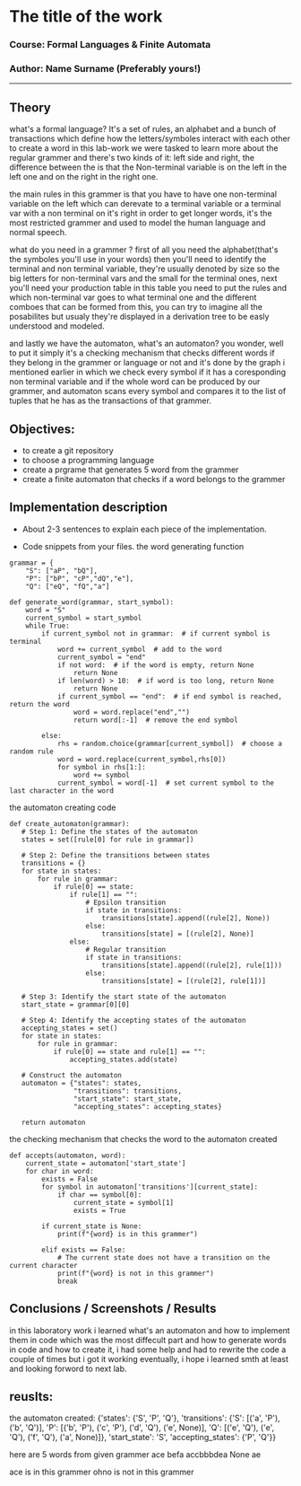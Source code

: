 # The title of the work

### Course: Formal Languages & Finite Automata
### Author: Name Surname (Preferably yours!)

----

## Theory
what's a formal language? It's a set of rules, an alphabet and a bunch of transactions which define how the letters/symboles interact with each other to create a word 
in this lab-work we were tasked to learn more about the regular grammer and there's two kinds of it: left side and right, the difference between the is that the Non-terminal variable is on the left in the left one and on the right in the right one.

the main rules in this grammer is that you have to have one non-terminal variable on the left which can derevate to a terminal variable or a terminal var with a non terminal on it's right in order to get longer words, it's the most restricted grammer and used to model the human language and normal speech.

what do you need in a grammer ? first of all you need the alphabet(that's the symboles you'll use in your words) then you'll need to identify the terminal and non terminal variable, they're usually denoted by size so the big letters for non-terminal vars and the small for the terminal ones, next you'll need your production table in this table you need to put the rules and which non-terminal var goes to what terminal one and the different comboes that can be formed from this, you can try to imagine all the posabilites but usualy they're displayed in a derivation tree to be easly understood and modeled.

and lastly we have the automaton, what's an automaton? you wonder, well to put it simply it's a checking mechanism that checks different words if they belong in the grammer or language or not and it's done by the graph i mentioned earlier in which we check every symbol if it has a coresponding non terminal variable and if the whole word can be produced by our grammer, and automaton scans every symbol and compares it to the list of tuples that he has as the transactions of that grammer.


## Objectives:

* to create a git repository
* to choose a programming language
* create a prgrame that generates 5 word from the grammer 
* create a finite automaton that checks if a word belongs to the grammer


## Implementation description

* About 2-3 sentences to explain each piece of the implementation.


* Code snippets from your files.
the word generating function
```
grammar = {
    "S": ["aP", "bQ"],
    "P": ["bP", "cP","dQ","e"],
    "Q": ["eQ", "fQ","a"]

def generate_word(grammar, start_symbol):
    word = "S"
    current_symbol = start_symbol
    while True:
        if current_symbol not in grammar:  # if current symbol is terminal
            word += current_symbol  # add to the word
            current_symbol = "end"
            if not word:  # if the word is empty, return None
                return None
            if len(word) > 10:  # if word is too long, return None
                return None
            if current_symbol == "end":  # if end symbol is reached, return the word
                word = word.replace("end","")
                return word[:-1]  # remove the end symbol

        else:
            rhs = random.choice(grammar[current_symbol])  # choose a random rule
            word = word.replace(current_symbol,rhs[0])
            for symbol in rhs[1:]:
                word += symbol
            current_symbol = word[-1]  # set current symbol to the last character in the word
 ```
 the automaton creating code 
 ```
 def create_automaton(grammar):
    # Step 1: Define the states of the automaton
    states = set([rule[0] for rule in grammar])

    # Step 2: Define the transitions between states
    transitions = {}
    for state in states:
        for rule in grammar:
            if rule[0] == state:
                if rule[1] == "":
                    # Epsilon transition
                    if state in transitions:
                        transitions[state].append((rule[2], None))
                    else:
                        transitions[state] = [(rule[2], None)]
                else:
                    # Regular transition
                    if state in transitions:
                        transitions[state].append((rule[2], rule[1]))
                    else:
                        transitions[state] = [(rule[2], rule[1])]

    # Step 3: Identify the start state of the automaton
    start_state = grammar[0][0]

    # Step 4: Identify the accepting states of the automaton
    accepting_states = set()
    for state in states:
        for rule in grammar:
            if rule[0] == state and rule[1] == "":
                accepting_states.add(state)

    # Construct the automaton
    automaton = {"states": states,
                 "transitions": transitions,
                 "start_state": start_state,
                 "accepting_states": accepting_states}

    return automaton
```
 
 
 the checking mechanism that checks the word to the automaton created
```
def accepts(automaton, word):
    current_state = automaton['start_state']
    for char in word:
        exists = False
        for symbol in automaton['transitions'][current_state]:
            if char == symbol[0]:
                current_state = symbol[1]
                exists = True

        if current_state is None:
            print(f"{word} is in this grammer")

        elif exists == False:
            # The current state does not have a transition on the current character
            print(f"{word} is not in this grammer")
            break
```



## Conclusions / Screenshots / Results
in this laboratory work i learned what's an automaton and how to implement them in code which was the most diffecult part and how to generate words in code and how to create it, i had some help and had to rewrite the code a couple of times but i got it working eventually, i hope i learned smth at least and looking forword to next lab.

## reuslts:
the automaton created:
{'states': {'S', 'P', 'Q'}, 'transitions': {'S': [('a', 'P'), ('b', 'Q')], 'P': [('b', 'P'), ('c', 'P'), ('d', 'Q'), ('e', None)], 'Q': [('e', 'Q'), ('e', 'Q'), ('f', 'Q'), ('a', None)]}, 'start_state': 'S', 'accepting_states': {'P', 'Q'}}

here are 5 words from given grammer
ace
befa
accbbbdea
None
ae

ace is in this grammer
ohno is not in this grammer
